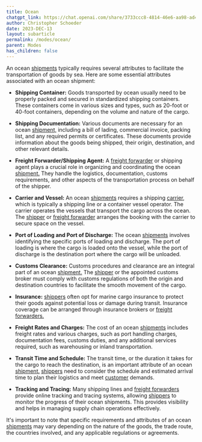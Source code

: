 ```yaml
---
title: Ocean
chatgpt_link: https://chat.openai.com/share/3733ccc8-4814-46e6-aa98-ad48ee24e2a3
author: Christopher Schoeder
date: 2023-DEC-13
layout: subarticle
permalink: /modes/ocean/
parent: Modes
has_children: false
---
```


An ocean <a href="/glossery/shipments">shipments</a> typically requires several attributes to facilitate the transportation of goods by sea. Here are some essential attributes associated with an ocean shipment:

- **Shipping Container:** Goods transported by ocean usually need to be properly packed and secured in standardized shipping containers. These containers come in various sizes and types, such as 20-foot or 40-foot containers, depending on the volume and nature of the cargo.

- **Shipping Documentation:** Various documents are necessary for an ocean <a href="/glossery/shipments">shipment,</a> including a bill of lading, commercial invoice, packing list, and any required permits or certificates. These documents provide information about the goods being shipped, their origin, destination, and other relevant details.

- **Freight Forwarder/Shipping Agent:** A <a href="/parties/freight-forwarder">freight forwarder</a> or shipping agent plays a crucial role in organizing and coordinating the ocean <a href="/glossery/shipments">shipment.</a> They handle the logistics, documentation, customs requirements, and other aspects of the transportation process on behalf of the shipper.

- **Carrier and Vessel:** An ocean <a href="/glossery/shipments">shipments</a> requires a shipping <a href="/carriers/">carrier,</a> which is typically a shipping line or a container vessel operator. The carrier operates the vessels that transport the cargo across the ocean. The <a href="/parties/shipper">shipper</a> or <a href="/parties/freight-forwarder">freight forwarder</a> arranges the booking with the carrier to secure space on the vessel.

- **Port of Loading and Port of Discharge:** The ocean <a href="/glossery/shipments">shipments</a> involves identifying the specific ports of loading and discharge. The port of loading is where the cargo is loaded onto the vessel, while the port of discharge is the destination port where the cargo will be unloaded.

- **Customs Clearance:** Customs procedures and clearance are an integral part of an ocean <a href="/glossery/shipments">shipment.</a> The <a href="/parties/shipper">shipper</a> or the appointed customs broker must comply with customs regulations of both the origin and destination countries to facilitate the smooth movement of the cargo.

- **Insurance:** <a href="/parties/shipper">shippers</a> often opt for marine cargo insurance to protect their goods against potential loss or damage during transit. Insurance coverage can be arranged through insurance brokers or <a href="/parties/freight-forwarder">freight forwarders.</a>

- **Freight Rates and Charges:** The cost of an ocean <a href="/glossery/shipments">shipments</a> includes freight rates and various charges, such as port handling charges, documentation fees, customs duties, and any additional services required, such as warehousing or inland transportation.

- **Transit Time and Schedule:** The transit time, or the duration it takes for the cargo to reach the destination, is an important attribute of an ocean <a href="/glossery/shipments">shipment.</a> <a href="/parties/shipper">shippers</a> need to consider the schedule and estimated arrival time to plan their logistics and meet <a href="/parties/customers">customer</a> demands.

- **Tracking and Tracing:** Many shipping lines and <a href="/parties/freight-forwarder">freight forwarders</a> provide online tracking and tracing systems, allowing <a href="/parties/shipper">shippers</a> to monitor the progress of their ocean shipments. This provides visibility and helps in managing supply chain operations effectively.

It's important to note that specific requirements and attributes of an ocean <a href="/glossery/shipments">shipments</a> may vary depending on the nature of the goods, the trade route, the countries involved, and any applicable regulations or agreements.
